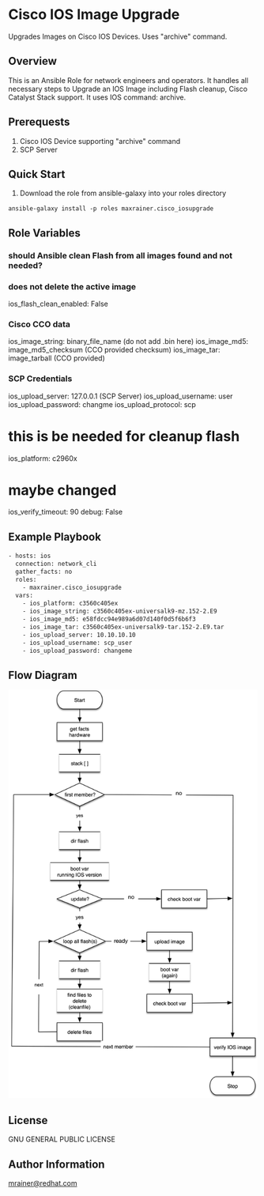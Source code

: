 # Cisco IOS Image Upgrade

Upgrades Images on Cisco IOS Devices. Uses "archive" command. 

## Overview

This is an Ansible Role for network engineers and operators. It handles all necessary steps to Upgrade an IOS Image including Flash cleanup, Cisco Catalyst Stack support.
It uses IOS command: archive. 

## Prerequests

1) Cisco IOS Device supporting "archive" command
2) SCP Server

## Quick Start

1) Download the role from ansible-galaxy into your roles directory
```
ansible-galaxy install -p roles maxrainer.cisco_iosupgrade
```

## Role Variables

### should Ansible clean Flash from all images found and not needed? 
### does not delete the active image
ios_flash_clean_enabled: False

### Cisco CCO data
ios_image_string: binary_file_name  (do not add .bin here)
ios_image_md5: image_md5_checksum   (CCO provided checksum)
ios_image_tar: image_tarball        (CCO provided)
### SCP Credentials
ios_upload_server: 127.0.0.1        (SCP Server)
ios_upload_username: user           
ios_upload_password: changme
ios_upload_protocol: scp

# this is be needed for cleanup flash 
ios_platform: c2960x

# maybe changed
ios_verify_timeout: 90
debug: False 

## Example Playbook

```
- hosts: ios
  connection: network_cli
  gather_facts: no
  roles:
    - maxrainer.cisco_iosupgrade
  vars:
    - ios_platform: c3560c405ex
    - ios_image_string: c3560c405ex-universalk9-mz.152-2.E9
    - ios_image_md5: e58fdcc94e989a6d07d140f0d5f6b6f3
    - ios_image_tar: c3560c405ex-universalk9-tar.152-2.E9.tar
    - ios_upload_server: 10.10.10.10
    - ios_upload_username: scp_user
    - ios_upload_password: changeme
```

## Flow Diagram 

![alt text](flow.jpg?raw=true "FlowDiagram")

License
-------

GNU GENERAL PUBLIC LICENSE

Author Information
------------------

mrainer@redhat.com
